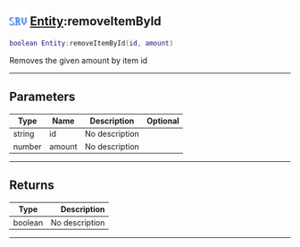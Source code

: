 ## <img src="../../.gitbook/assets/server.png" width="32" height="32" /> [Entity](../entity/README.md):removeItemById

```lua
boolean Entity:removeItemById(id, amount)
```

Removes the given amount by item id<br>

-----------------
## Parameters

| Type   | Name | Description | Optional |
| ------ | ---- | ----------- | -------: |
| string | id | No description |  |
| number | amount | No description |  |

-----------------
## Returns

| Type   | Description |
| ------ | ----------: |
| boolean | No description |


--------
